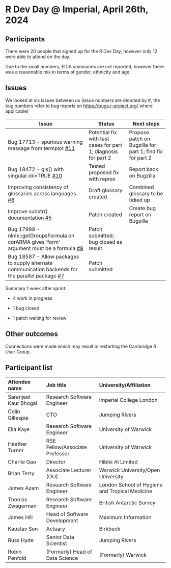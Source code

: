 R Dev Day @ Imperial, April 26th, 2024
================

## Participants

There were 20 people that signed up for the R Dev Day, however only 12
were able to attend on the day.

Due to the small numbers, EDIA summaries are not reported, however there
was a reasonable mix in terms of gender, ethnicity and age.

## Issues

We looked at six issues between us (issue numbers are denoted by \#, the
bug numbers refer to bug reports on
<a href="https://bugs.r-project.org/show_bug.cgi?id=17713"
class="uri">https://bugs.r-project.org/</a> where applicable)

| Issue                                                                                                                                               | Status                                                         | Next steps                                                |
|-----------------------------------------------------------------------------------------------------------------------------------------------------|----------------------------------------------------------------|-----------------------------------------------------------|
| Bug 17713 - spurious warning message from termplot [\#11](https://github.com/r-devel/r-dev-day/issues/11)                                           | Potential fix with test cases for part 1; diagnosis for part 2 | Propose patch on Bugzilla for part 1; find fix for part 2 |
| Bug 18472 - gls() with singular.ok=TRUE [\#10](https://github.com/r-devel/r-dev-day/issues/10)                                                      | Tested proposed fix with reprex                                | Report back on Bugzilla                                   |
| Improving consistency of glossaries across languages [\#8](https://github.com/r-devel/r-dev-day/issues/8)                                           | Draft glossary created                                         | Combined glossary to be tidied up                         |
| Improve substr() documentation [\#5](https://github.com/r-devel/r-dev-day/issues/5)                                                                 | Patch created                                                  | Create bug report on Bugzilla                             |
| Bug 17988 - nlme::getGroupsFormula on corARMA gives ‘form’ argument must be a formula [\#9](https://github.com/r-devel/r-dev-day/issues/9)          | Patch submitted; bug closed as result                          |                                                           |
| Bug 18587 - Allow packages to supply alternate communication backends for the parallel package [\#7](https://github.com/r-devel/r-dev-day/issues/7) | Patch submitted                                                |                                                           |

Summary 1 week after sprint:

- 4 work in progress

- 1 bug closed

- 1 patch waiting for review

## Other outcomes

Connections were made which may result in restarting the Cambridge R User Group.

## Participant list

| Attendee name         | Job title                       | University/Affiliation                         |
|:----------------------|:--------------------------------|:-----------------------------------------------|
| Saranjeet Kaur Bhogal | Research Software Engineer      | Imperial College London                        |
| Colin Gillespie       | CTO                             | Jumping Rivers                                 |
| Ella Kaye             | Research Software Engineer      | University of Warwick                          |
| Heather Turner        | RSE Fellow/Associate Professor  | University of Warwick                          |
| Charlie Gao           | Director                        | Hibiki AI Limited                              |
| Brian Terry           | Associate Lecturer (OU)         | Warwick University/Open University             |
| James Azam            | Research Software Engineer      | London School of Hygiene and Tropical Medicine |
| Thomas Zwagerman      | Research Software Engineer      | British Antarctic Survey                       |
| James Hill            | Head of Software Development    | Maximum Information                            |
| Kaustav Sen           | Actuary                         | Birkbeck                                       |
| Russ Hyde             | Senior Data Scientist           | Jumping Rivers                                 |
| Robin Penfold         | (Formerly) Head of Data Science | (Formerly) Warwick                             |
